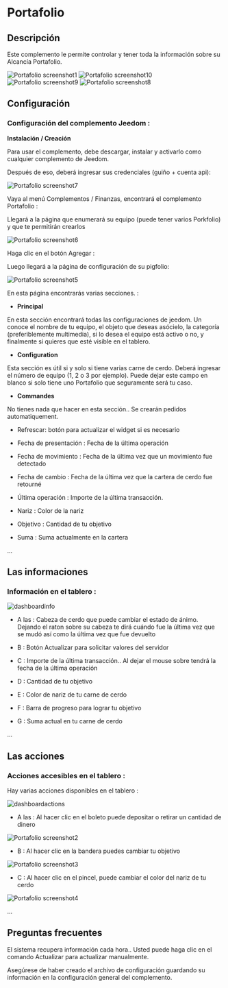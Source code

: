 Portafolio 
=========

Descripción 
-----------

Este complemento le permite controlar y tener toda la información sobre su
Alcancía Portafolio.

![Portafolio screenshot1](../images/porkfolio_screenshot1.jpg)
![Portafolio screenshot10](../images/porkfolio_screenshot10.jpg)
![Portafolio screenshot9](../images/porkfolio_screenshot9.jpg)
![Portafolio screenshot8](../images/porkfolio_screenshot8.jpg)

Configuración 
-------------

### Configuración del complemento Jeedom : 

**Instalación / Creación**

Para usar el complemento, debe descargar, instalar y
activarlo como cualquier complemento de Jeedom.

Después de eso, deberá ingresar sus credenciales (guiño + cuenta
api):

![Portafolio screenshot7](../images/porkfolio_screenshot7.jpg)

Vaya al menú Complementos / Finanzas, encontrará el complemento
Portafolio :

Llegará a la página que enumerará su equipo (puede
tener varios Porkfolio) y que te permitirán crearlos

![Portafolio screenshot6](../images/porkfolio_screenshot6.jpg)

Haga clic en el botón Agregar :

Luego llegará a la página de configuración de su pigfolio:

![Portafolio screenshot5](../images/porkfolio_screenshot5.jpg)

En esta página encontrarás varias secciones. :

-   **Principal**

En esta sección encontrará todas las configuraciones de jeedom. Un
conoce el nombre de tu equipo, el objeto que deseas
asócielo, la categoría (preferiblemente multimedia), si lo desea
el equipo está activo o no, y finalmente si quieres que esté
visible en el tablero.

-   **Configuration**

Esta sección es útil si y solo si tiene varias
carne de cerdo. Deberá ingresar el número de equipo (1, 2 o 3 por
ejemplo). Puede dejar este campo en blanco si solo tiene uno
Portafolio que seguramente será tu caso.

-   **Commandes**

No tienes nada que hacer en esta sección.. Se crearán pedidos
automatiquement.

-   Refrescar: botón para actualizar el widget si es necesario

-   Fecha de presentación : Fecha de la última operación

-   Fecha de movimiento : Fecha de la última vez que un movimiento fue
    detectado

-   Fecha de cambio : Fecha de la última vez que la cartera de cerdo fue
    retourné

-   Última operación : Importe de la última transacción.

-   Nariz : Color de la nariz

-   Objetivo : Cantidad de tu objetivo

-   Suma : Suma actualmente en la cartera

...

Las informaciones 
----------------

### Información en el tablero : 

![dashboardinfo](../images/dashboardinfo.jpg)

-   A las : Cabeza de cerdo que puede cambiar el estado de ánimo. Dejando el raton
    sobre su cabeza te dirá cuándo fue la última vez que se mudó
    así como la última vez que fue devuelto

-   B : Botón Actualizar para solicitar valores del servidor

-   C : Importe de la última transacción.. Al dejar el mouse sobre
    tendrá la fecha de la última operación

-   D : Cantidad de tu objetivo

-   E : Color de nariz de tu carne de cerdo

-   F : Barra de progreso para lograr tu objetivo

-   G : Suma actual en tu carne de cerdo

...

Las acciones 
-----------

### Acciones accesibles en el tablero : 

Hay varias acciones disponibles en el tablero :

![dashboardactions](../images/dashboardactions.jpg)

-   A las : Al hacer clic en el boleto puede depositar o retirar un
    cantidad de dinero

![Portafolio screenshot2](../images/porkfolio_screenshot2.jpg)

-   B : Al hacer clic en la bandera puedes cambiar tu objetivo

![Portafolio screenshot3](../images/porkfolio_screenshot3.jpg)

-   C : Al hacer clic en el pincel, puede cambiar el color del
    nariz de tu cerdo

![Portafolio screenshot4](../images/porkfolio_screenshot4.jpg)

...

Preguntas frecuentes 
---

El sistema recupera información cada hora.. Usted puede
haga clic en el comando Actualizar para actualizar manualmente.

Asegúrese de haber creado el archivo de configuración guardando su información en
la configuración general del complemento.
